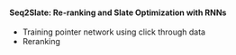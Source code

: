 #### Seq2Slate: Re-ranking and Slate Optimization with RNNs

* Training pointer network using click through data
* Reranking 



